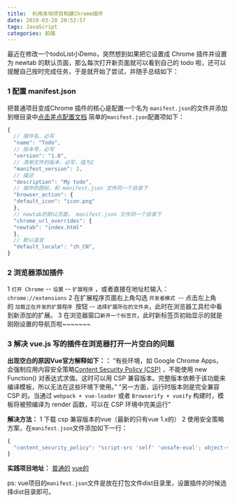 ```yaml
---
title:  利用本地项目构建Chrome插件
date: 2019-03-28 20:52:57
tags: JavaScript
categories: 前端
---
```


最近在修改一个todoList小Demo，突然想到如果把它设置成 Chrome 插件并设置为 newtab 的默认页面，那么每次打开新页面就可以看到自己的 todo 啦，还可以提醒自己按时完成任务，于是就开始了尝试，并随手总结如下：
<escape><!-- more --></escape>

### 1 配置 manifest.json
把普通项目变成Chrome 插件的核心是配置一个名为 `manifest.json`的文件并添加到根目录中[点击差点配置文档](https://developer.chrome.com/extensions/manifest)
简单的`manifest.json`配置项如下：
```js
{
  // 插件名，必写
  "name": "Todo", 
  // 版本号，必写
  "version": "1.0", 
  // 清单文件的版本，必写，值为2
  "manifest_version": 2,
  // 描述
  "description": "My todo", 
  // 插件的图标，和 manifest.json 文件同一个目录下
  "browser_action": { 
  "default_icon": "icon.png"
  },
  // newtab的默认页面， manifest.json 文件同一个目录下
  "chrome_url_overrides": {
  "newtab": "index.html"
  },
  // 默认语言	
  "default_locale": "zh_CN",
}
```

### 2 浏览器添加插件
1 `打开 Chrome` -- `设置` -- `扩展程序` ，或者直接在地址栏输入：`chrome://extensions`
2 在扩展程序页面右上角勾选 `开发者模式 `-- 点击左上角的 `加载正在开发的扩展程序 `按钮 -- `选择扩展所在的文件夹`，此时在浏览器工具栏中看到新添加的扩展。
3 在浏览器窗口`新开一个标签页`，此时新标签页初始显示的就是刚刚设置的导航页啦~~~~~~~

### 3 解决 vue.js 写的插件在浏览器打开一片空白的问题
**出现空白的原因Vue官方解释如下：：**
“有些环境，如 Google Chrome Apps，会强制应用内容安全策略[Content Security Policy (CSP)](https://developer.mozilla.org/zh-CN/docs/Web/HTTP/CSP) ，不能使用 new Function() 对表达式求值。这时可以用 CSP 兼容版本。完整版本依赖于该功能来编译模板，所以无法在这些环境下使用。”
”另一方面，运行时版本则是完全兼容 CSP 的。当通过 `webpack + vue-loader` 或者 `Browserify + vueify` 构建时，模板将被预编译为 render 函数，可以在 CSP 环境中完美运行”

**解决方法：**
1 下载 csp 兼容版本的vue（最新的只有vue 1.x的）
2 使用安全策略方案，在`manifest.json`文件添加如下一行：
```js
{
  "content_security_policy": "script-src 'self' 'unsafe-eval'; object-src 'self';"
}
```

**实践项目地址：**
[普通的](https://github.com/Nolaaaaa/navigation-page)   [vue的](https://github.com/Nolaaaaa/todo)

ps: vue项目的`manifest.json`文件是放在打包文件dist目录里，设置插件的时候选择dist目录即可。
